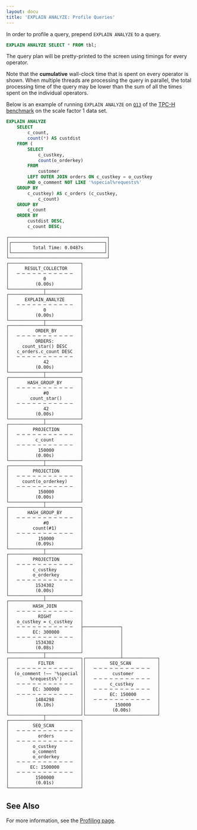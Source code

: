 ```yaml
---
layout: docu
title: 'EXPLAIN ANALYZE: Profile Queries'
---
```


In order to profile a query, prepend `EXPLAIN ANALYZE` to a query.

```sql
EXPLAIN ANALYZE SELECT * FROM tbl;
```

The query plan will be pretty-printed to the screen using timings for every operator.

Note that the **cumulative** wall-clock time that is spent on every operator is shown. When multiple threads are processing the query in parallel, the total processing time of the query may be lower than the sum of all the times spent on the individual operators.

Below is an example of running `EXPLAIN ANALYZE` on [`Q13`](https://github.com/duckdb/duckdb/blob/main/extension/tpch/dbgen/queries/q13.sql) of the [TPC-H benchmark](../../extensions/tpch) on the scale factor 1 data set.

```sql
EXPLAIN ANALYZE
    SELECT
        c_count,
        count(*) AS custdist
    FROM (
        SELECT
            c_custkey,
            count(o_orderkey)
        FROM
            customer
        LEFT OUTER JOIN orders ON c_custkey = o_custkey
        AND o_comment NOT LIKE '%special%requests%'
    GROUP BY
        c_custkey) AS c_orders (c_custkey,
            c_count)
    GROUP BY
        c_count
    ORDER BY
        custdist DESC,
        c_count DESC;
```

```text
┌─────────────────────────────────────┐
│┌───────────────────────────────────┐│
││        Total Time: 0.0487s        ││
│└───────────────────────────────────┘│
└─────────────────────────────────────┘
┌───────────────────────────┐
│      RESULT_COLLECTOR     │
│   ─ ─ ─ ─ ─ ─ ─ ─ ─ ─ ─   │
│             0             │
│          (0.00s)          │
└─────────────┬─────────────┘
┌─────────────┴─────────────┐
│      EXPLAIN_ANALYZE      │
│   ─ ─ ─ ─ ─ ─ ─ ─ ─ ─ ─   │
│             0             │
│          (0.00s)          │
└─────────────┬─────────────┘
┌─────────────┴─────────────┐
│          ORDER_BY         │
│   ─ ─ ─ ─ ─ ─ ─ ─ ─ ─ ─   │
│          ORDERS:          │
│     count_star() DESC     │
│   c_orders.c_count DESC   │
│   ─ ─ ─ ─ ─ ─ ─ ─ ─ ─ ─   │
│             42            │
│          (0.00s)          │
└─────────────┬─────────────┘
┌─────────────┴─────────────┐
│       HASH_GROUP_BY       │
│   ─ ─ ─ ─ ─ ─ ─ ─ ─ ─ ─   │
│             #0            │
│        count_star()       │
│   ─ ─ ─ ─ ─ ─ ─ ─ ─ ─ ─   │
│             42            │
│          (0.00s)          │
└─────────────┬─────────────┘
┌─────────────┴─────────────┐
│         PROJECTION        │
│   ─ ─ ─ ─ ─ ─ ─ ─ ─ ─ ─   │
│          c_count          │
│   ─ ─ ─ ─ ─ ─ ─ ─ ─ ─ ─   │
│           150000          │
│          (0.00s)          │
└─────────────┬─────────────┘
┌─────────────┴─────────────┐
│         PROJECTION        │
│   ─ ─ ─ ─ ─ ─ ─ ─ ─ ─ ─   │
│     count(o_orderkey)     │
│   ─ ─ ─ ─ ─ ─ ─ ─ ─ ─ ─   │
│           150000          │
│          (0.00s)          │
└─────────────┬─────────────┘
┌─────────────┴─────────────┐
│       HASH_GROUP_BY       │
│   ─ ─ ─ ─ ─ ─ ─ ─ ─ ─ ─   │
│             #0            │
│         count(#1)         │
│   ─ ─ ─ ─ ─ ─ ─ ─ ─ ─ ─   │
│           150000          │
│          (0.09s)          │
└─────────────┬─────────────┘
┌─────────────┴─────────────┐
│         PROJECTION        │
│   ─ ─ ─ ─ ─ ─ ─ ─ ─ ─ ─   │
│         c_custkey         │
│         o_orderkey        │
│   ─ ─ ─ ─ ─ ─ ─ ─ ─ ─ ─   │
│          1534302          │
│          (0.00s)          │
└─────────────┬─────────────┘
┌─────────────┴─────────────┐
│         HASH_JOIN         │
│   ─ ─ ─ ─ ─ ─ ─ ─ ─ ─ ─   │
│           RIGHT           │
│   o_custkey = c_custkey   │
│   ─ ─ ─ ─ ─ ─ ─ ─ ─ ─ ─   ├──────────────┐
│         EC: 300000        │              │
│   ─ ─ ─ ─ ─ ─ ─ ─ ─ ─ ─   │              │
│          1534302          │              │
│          (0.08s)          │              │
└─────────────┬─────────────┘              │
┌─────────────┴─────────────┐┌─────────────┴─────────────┐
│           FILTER          ││         SEQ_SCAN          │
│   ─ ─ ─ ─ ─ ─ ─ ─ ─ ─ ─   ││   ─ ─ ─ ─ ─ ─ ─ ─ ─ ─ ─   │
│  (o_comment !~~ '%special ││          customer         │
│        %requests%')       ││   ─ ─ ─ ─ ─ ─ ─ ─ ─ ─ ─   │
│   ─ ─ ─ ─ ─ ─ ─ ─ ─ ─ ─   ││         c_custkey         │
│         EC: 300000        ││   ─ ─ ─ ─ ─ ─ ─ ─ ─ ─ ─   │
│   ─ ─ ─ ─ ─ ─ ─ ─ ─ ─ ─   ││         EC: 150000        │
│          1484298          ││   ─ ─ ─ ─ ─ ─ ─ ─ ─ ─ ─   │
│          (0.10s)          ││           150000          │
│                           ││          (0.00s)          │
└─────────────┬─────────────┘└───────────────────────────┘
┌─────────────┴─────────────┐
│         SEQ_SCAN          │
│   ─ ─ ─ ─ ─ ─ ─ ─ ─ ─ ─   │
│           orders          │
│   ─ ─ ─ ─ ─ ─ ─ ─ ─ ─ ─   │
│         o_custkey         │
│         o_comment         │
│         o_orderkey        │
│   ─ ─ ─ ─ ─ ─ ─ ─ ─ ─ ─   │
│        EC: 1500000        │
│   ─ ─ ─ ─ ─ ─ ─ ─ ─ ─ ─   │
│          1500000          │
│          (0.01s)          │
└───────────────────────────┘
```

## See Also

For more information, see the [Profiling page](/dev/profiling).